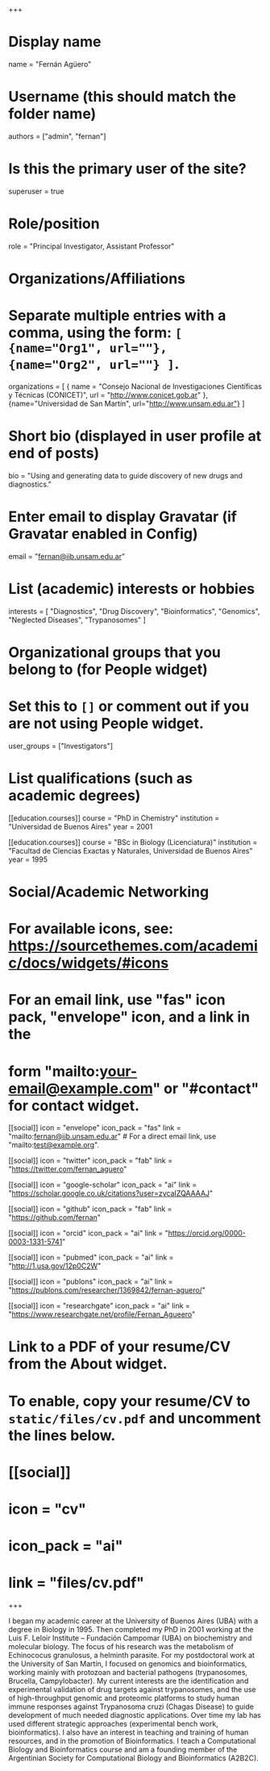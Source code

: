 +++
# Display name
name = "Fernán Agüero"

# Username (this should match the folder name)
authors = ["admin", "fernan"]

# Is this the primary user of the site?
superuser = true

# Role/position
role = "Principal Investigator, Assistant Professor"

# Organizations/Affiliations
#   Separate multiple entries with a comma, using the form: `[ {name="Org1", url=""}, {name="Org2", url=""} ]`.
organizations = [ { name = "Consejo Nacional de Investigaciones Científicas y Técnicas (CONICET)", url = "http://www.conicet.gob.ar" }, {name="Universidad de San Martín", url="http://www.unsam.edu.ar"} ]

# Short bio (displayed in user profile at end of posts)
bio = "Using and generating data to guide discovery of new drugs and diagnostics."

# Enter email to display Gravatar (if Gravatar enabled in Config)
email = "fernan@iib.unsam.edu.ar"

# List (academic) interests or hobbies
interests = [
  "Diagnostics",
  "Drug Discovery",
  "Bioinformatics",
  "Genomics",
  "Neglected Diseases",
  "Trypanosomes"
]

# Organizational groups that you belong to (for People widget)
#   Set this to `[]` or comment out if you are not using People widget.
user_groups = ["Investigators"]

# List qualifications (such as academic degrees)
[[education.courses]]
  course = "PhD in Chemistry"
  institution = "Universidad de Buenos Aires"
  year = 2001

[[education.courses]]
  course = "BSc in Biology (Licenciatura)"
  institution = "Facultad de Ciencias Exactas y Naturales, Universidad de Buenos Aires"
  year = 1995


# Social/Academic Networking
# For available icons, see: https://sourcethemes.com/academic/docs/widgets/#icons
#   For an email link, use "fas" icon pack, "envelope" icon, and a link in the
#   form "mailto:your-email@example.com" or "#contact" for contact widget.

[[social]]
  icon = "envelope"
  icon_pack = "fas"
  link = "mailto:fernan@iib.unsam.edu.ar"  # For a direct email link, use "mailto:test@example.org".

[[social]]
  icon = "twitter"
  icon_pack = "fab"
  link = "https://twitter.com/fernan_aguero"

[[social]]
  icon = "google-scholar"
  icon_pack = "ai"
  link = "https://scholar.google.co.uk/citations?user=zycaIZQAAAAJ"

[[social]]
  icon = "github"
  icon_pack = "fab"
  link = "https://github.com/fernan"

[[social]]
  icon = "orcid"
  icon_pack = "ai"
  link = "https://orcid.org/0000-0003-1331-5741"

[[social]]
  icon = "pubmed"
  icon_pack = "ai"
  link = "http://1.usa.gov/12p0C2W"

[[social]]
  icon = "publons"
  icon_pack = "ai"
  link = "https://publons.com/researcher/1369842/fernan-aguero/"

[[social]]
  icon = "researchgate"
  icon_pack = "ai"
  link = "https://www.researchgate.net/profile/Fernan_Agueero"

# Link to a PDF of your resume/CV from the About widget.
# To enable, copy your resume/CV to `static/files/cv.pdf` and uncomment the lines below.
# [[social]]
#   icon = "cv"
#   icon_pack = "ai"
#   link = "files/cv.pdf"

+++

I began my academic career at the University of Buenos Aires (UBA) with a
degree in Biology in 1995. Then completed my PhD in 2001 working at the Luis
F. Leloir Institute – Fundación Campomar (UBA) on biochemistry and molecular
biology. The focus of his research was the metabolism of Echinococus
granulosus, a helminth parasite. For my postdoctoral work at the University
of San Martín, I focused on genomics and bioinformatics, working mainly with
protozoan and bacterial pathogens (trypanosomes, Brucella, Campylobacter).
My current interests are the identification and experimental validation of
drug targets against trypanosomes, and the use of high-throughput genomic
and proteomic platforms to study human immune responses against Trypanosoma
cruzi (Chagas Disease) to guide development of much needed diagnostic
applications. Over time my lab has used different strategic approaches
(experimental bench work, bioinformatics). I also have an interest in
teaching and training of human resources, and in the promotion of
Bioinformatics. I teach a Computational Biology and Bioinformatics course
and am a founding member of the Argentinian Society for Computational
Biology and Bioinformatics (A2B2C).

